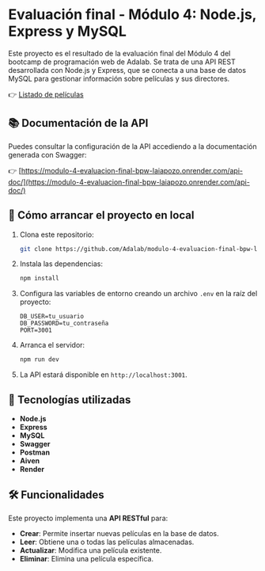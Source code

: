 # Evaluación final - Módulo 4: Node.js, Express y MySQL
Este proyecto es el resultado de la evaluación final del Módulo 4 del bootcamp de programación web de Adalab. Se trata de una API REST desarrollada con Node.js y Express, que se conecta a una base de datos MySQL para gestionar información sobre películas y sus directores.

👉 [Listado de películas](https://modulo-4-evaluacion-final-bpw-laiapozo.onrender.com/api/films/)

## 📚 Documentación de la API
Puedes consultar la configuración de la API accediendo a la documentación generada con Swagger:

👉 [https://modulo-4-evaluacion-final-bpw-laiapozo.onrender.com/api-doc/](https://modulo-4-evaluacion-final-bpw-laiapozo.onrender.com/api-doc/)

## 🚀 Cómo arrancar el proyecto en local
1. Clona este repositorio:
   ```bash
   git clone https://github.com/Adalab/modulo-4-evaluacion-final-bpw-laiapozo.git
   ```
2. Instala las dependencias:

   ```bash
   npm install
   ```
3. Configura las variables de entorno creando un archivo `.env` en la raíz del proyecto:
   ```env
   DB_USER=tu_usuario
   DB_PASSWORD=tu_contraseña
   PORT=3001
   ```
4. Arranca el servidor:

   ```bash
   npm run dev
   ```
5. La API estará disponible en `http://localhost:3001`.

## 🔧 Tecnologías utilizadas
- **Node.js**
- **Express**
- **MySQL**
- **Swagger**
- **Postman**
- **Aiven**
- **Render**

## 🛠️ Funcionalidades
Este proyecto implementa una **API RESTful** para:
- **Crear**: Permite insertar nuevas películas en la base de datos.
- **Leer**: Obtiene una o todas las películas almacenadas.
- **Actualizar**: Modifica una película existente.
- **Eliminar**: Elimina una película específica.
